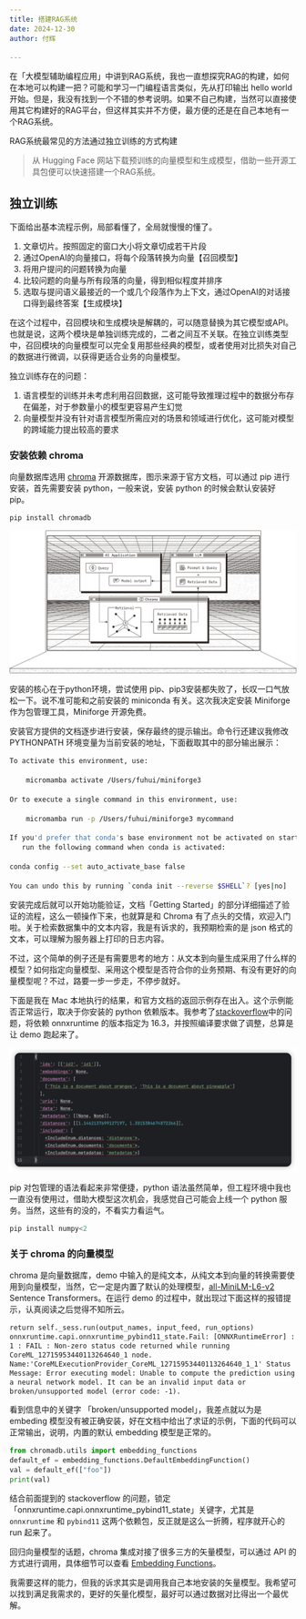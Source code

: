 ```yaml
---
title: 搭建RAG系统
date: 2024-12-30
author: 付辉

---
```


在「大模型辅助编程应用」中讲到RAG系统，我也一直想探究RAG的构建，如何在本地可以构建一把？可能和学习一门编程语言类似，先从打印输出 hello world 开始。但是，我没有找到一个不错的参考说明。如果不自己构建，当然可以直接使用其它构建好的RAG平台，但这样其实并不方便，最方便的还是在自己本地有一个RAG系统。

RAG系统最常见的方法通过独立训练的方式构建

> 从 Hugging Face 网站下载预训练的向量模型和生成模型，借助一些开源工具包便可以快速搭建一个RAG系统。

## 独立训练

下面给出基本流程示例，局部看懂了，全局就慢慢的懂了。

1. 文章切片。按照固定的窗口大小将文章切成若干片段
2. 通过OpenAI的向量接口，将每个段落转换为向量【召回模型】
3. 将用户提问的问题转换为向量
4. 比较问题的向量与所有段落的向量，得到相似程度并排序
5. 选取与提问语义最接近的一个或几个段落作为上下文，通过OpenAI的对话接口得到最终答案【生成模块】

在这个过程中，召回模块和生成模块是解耦的，可以随意替换为其它模型或API。也就是说，这两个模块是单独训练完成的，二者之间互不关联。在独立训练类型中，召回模块的向量模型可以完全复用那些经典的模型，或者使用对比损失对自己的数据进行微调，以获得更适合业务的向量模型。

独立训练存在的问题：
1. 语言模型的训练并未考虑利用召回数据，这可能导致推理过程中的数据分布存在偏差，对于参数量小的模型更容易产生幻觉
2. 向量模型并没有针对语言模型所需应对的场景和领域进行优化，这可能对模型的跨域能力提出较高的要求

### 安装依赖 chroma

向量数据库选用 [chroma](https://docs.trychroma.com/docs/overview/introduction) 开源数据库，图示来源于官方文档，可以通过 pip 进行安装，首先需要安装 python，一般来说，安装 python 的时候会默认安装好 pip。

```python
pip install chromadb
```

![chroma](./images/chroma.png)

安装的核心在于python环境，尝试使用 pip、pip3安装都失败了，长叹一口气放松一下。说不准可能和之前安装的 miniconda 有关。这次我决定安装 Miniforge 作为包管理工具，Miniforge 开源免费。

安装官方提供的文档逐步进行安装，保存最终的提示输出。命令行还建议我修改 PYTHONPATH 环境变量为当前安装的地址，下面截取其中的部分输出展示：

```bash
To activate this environment, use:

    micromamba activate /Users/fuhui/miniforge3

Or to execute a single command in this environment, use:

    micromamba run -p /Users/fuhui/miniforge3 mycommand
    
If you'd prefer that conda's base environment not be activated on startup,
   run the following command when conda is activated:

conda config --set auto_activate_base false

You can undo this by running `conda init --reverse $SHELL`? [yes|no]
```

安装完成后就可以开始功能验证，文档「Getting Started」的部分详细描述了验证的流程，这么一顿操作下来，也就算是和 Chroma 有了点头的交情，欢迎入门啦。关于检索数据集中的文本内容，我是有诉求的，我预期检索的是 json 格式的文本，可以理解为服务器上打印的日志内容。

不过，这个简单的例子还是有需要思考的地方：从文本到向量生成采用了什么样的模型？如何指定向量模型、采用这个模型是否符合你的业务预期、有没有更好的向量模型呢？不过，路要一步一步走，不停步就好。

下面是我在 Mac 本地执行的结果，和官方文档的返回示例存在出入。这个示例能否正常运行，取决于你安装的 python 依赖版本。我参考了[stackoverflow](https://stackoverflow.com/questions/78745137/python-chromadb-error-unable-to-compute-the-prediction-using-a-neural-network)中的问题，将依赖 onnxruntime 的版本指定为 16.3，并按照编译要求做了调整，总算是让 demo 跑起来了。

![demo](./images/demo_result.png)

pip 对包管理的语法看起来非常便捷，python 语法虽然简单，但工程环境中我也一直没有使用过，借助大模型这次机会，我感觉自己可能会上线一个 python 服务。当然，这些有的没的，不看实力看运气。

```python
pip install numpy<2
```

### 关于 chroma 的向量模型

chroma 是向量数据库，demo 中输入的是纯文本，从纯文本到向量的转换需要使用到向量模型，当然，它一定是内置了默认的处理模型，[all-MiniLM-L6-v2](https://docs.trychroma.com/docs/embeddings/embedding-functions#default-all-minilm-l6-v2) Sentence Transformers。在运行 demo 的过程中，就出现过下面这样的报错提示，认真阅读之后觉得不知所云。

```
return self._sess.run(output_names, input_feed, run_options)
onnxruntime.capi.onnxruntime_pybind11_state.Fail: [ONNXRuntimeError] : 1 : FAIL : Non-zero status code returned while running CoreML_12715953440113264640_1 node. Name:'CoreMLExecutionProvider_CoreML_12715953440113264640_1_1' Status Message: Error executing model: Unable to compute the prediction using a neural network model. It can be an invalid input data or broken/unsupported model (error code: -1).

```

看到信息中的关键字 「broken/unsupported model」，我差点就以为是 embeding 模型没有被正确安装，好在文档中给出了求证的示例，下面的代码可以正常输出，说明，内置的默认 embedding 模型是正常的。

```python
from chromadb.utils import embedding_functions 
default_ef = embedding_functions.DefaultEmbeddingFunction()
val = default_ef(["foo"]) 
print(val)
```

结合前面提到的 stackoverflow 的问题，锁定「onnxruntime.capi.onnxruntime_pybind11_state」关键字，尤其是 `onnxruntime` 和 `pybind11` 这两个依赖包，反正就是这么一折腾，程序就开心的 run 起来了。

回归向量模型的话题，chroma 集成对接了很多三方的矢量模型，可以通过 API 的方式进行调用，具体细节可以查看 [Embedding Functions](https://docs.trychroma.com/docs/embeddings/embedding-functions)。

我需要这样的能力，但我的诉求其实是调用我自己本地安装的矢量模型。我希望可以找到满足我需求的，更好的矢量化模型，最好可以通过数据对比得出一个最优解。